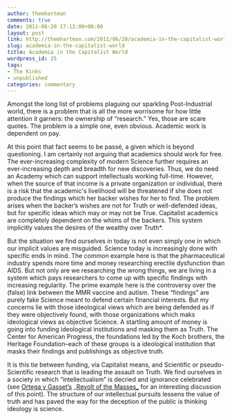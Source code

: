 ```yaml
---
author: themhartman
comments: true
date: 2011-06-20 17:13:00+00:00
layout: post
link: http://themhartman.com/2011/06/20/academia-in-the-capitalist-world/
slug: academia-in-the-capitalist-world
title: Academia in the Capitalist World
wordpress_id: 25
tags:
- The Kinks
- unpublished
categories: commentary
---
```


Amongst the long list of problems plaguing our sparkling Post-Industrial world, there is a problem that is all the more worrisome for how little attention it garners: the ownership of “research.” Yes, those are scare quotes. The problem is a simple one, even obvious. Academic work is dependent on pay.

At this point that fact seems to be passé, a given which is beyond questioning. I am certainly not arguing that academics should work for free. The ever-increasing complexity of modern Science further requires an ever-increasing depth and breadth for new discoveries. Thus, we do need an Academy which can support intellectuals working full-time. However, when the source of that income is a private organization or individual, there is a risk that the academic's livelihood will be threatened if she does not produce the findings which her backer wishes for her to find. The problem arises when the backer’s wishes are not for Truth or well-defended ideas, but for specific ideas which may or may not be True. Capitalist academics are completely dependent on the whims of the backers. This system implicitly values the desires of the wealthy over Truth*.

But the situation we find ourselves in today is not even simply one in which our implicit values are misguided. Science today is increasingly done with specific ends in mind. The common example here is that the pharmaceutical industry spends more time and money researching erectile dysfunction than AIDS. But not only are we researching the wrong things, we are living in a system which pays researchers to come up with specific findings with increasing regularity. The prime example here is the controversy over the (false) link between the MMR vaccine and autism. These “findings” are purely fake Science meant to defend certain financial interests. But my concerns lie with those ideological views which are being defended as if they were objectively found, with those organizations which maks ideological views as objective Science. A startling amount of money is going into funding ideological institutions and masking them as Truth. The Center for American Progress, the foundations led by the Koch brothers, the Heritage Foundation–each of these groups is a ideological institution that masks their findings and publishings as objective truth.

It is this tie between funding, via Capitalist means, and Scientific or pseudo-Scientific research that is leading the assault on Truth. We find ourselves in a society in which “intellectualism” is decried and ignorance celebrated (see [Ortega y Gasset’s](http://en.wikipedia.org/wiki/Jos%C3%A9_Ortega_y_Gasset) _[Revolt of the Masses_](http://www.amazon.com/Revolt-Masses-Jos%C3%A9-Ortega-Gasset/dp/0393310957/ref=sr_1_1?ie=UTF8&qid=1308589305&sr=8-1) for an interesting discussion of this point). The structure of our intellectual pursuits lessens the value of truth and has paved the way for the deception of the public is thinking ideology is science.
